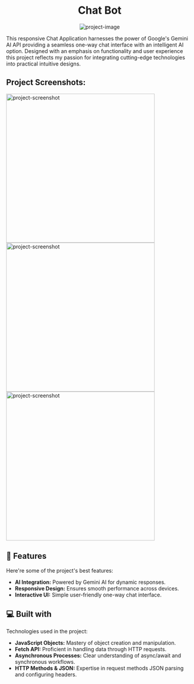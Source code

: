 <h1 align="center" id="title">Chat Bot</h1>

<p align="center"><img src="https://socialify.git.ci/AkashHirumal/Chat_Bot/image?language=1&amp;name=1&amp;owner=1&amp;stargazers=1&amp;theme=Dark" alt="project-image"></p>

<p id="description">This responsive Chat Application harnesses the power of Google's Gemini AI API providing a seamless one-way chat interface with an intelligent AI option. Designed with an emphasis on functionality and user experience this project reflects my passion for integrating cutting-edge technologies into practical intuitive designs.</p>

<h2>Project Screenshots:</h2>

<img src="https://i.postimg.cc/T1Wv52L3/chat-bot.png" alt="project-screenshot" width="400" height="400/">

<img src="https://i.postimg.cc/YqWmM1SJ/Screenshot-157.png" alt="project-screenshot" width="400" height="400/">

<img src="https://i.postimg.cc/SKDnDdZz/Screenshot-158.png" alt="project-screenshot" width="400" height="400/">

  
  
<h2>🧐 Features</h2>

Here're some of the project's best features:

*   <b>AI Integration:</b> Powered by Gemini AI for dynamic responses.
*   <b>Responsive Design:</b> Ensures smooth performance across devices.
*   <b>Interactive UI:</b> Simple user-friendly one-way chat interface.

  
<h2>💻 Built with</h2>

Technologies used in the project:

*   <b>JavaScript Objects:</b> Mastery of object creation and manipulation.
*   <b>Fetch API:</b> Proficient in handling data through HTTP requests.
*   <b>Asynchronous Processes:</b> Clear understanding of async/await and synchronous workflows.
*   <b>HTTP Methods & JSON:</b> Expertise in request methods JSON parsing and configuring headers.
